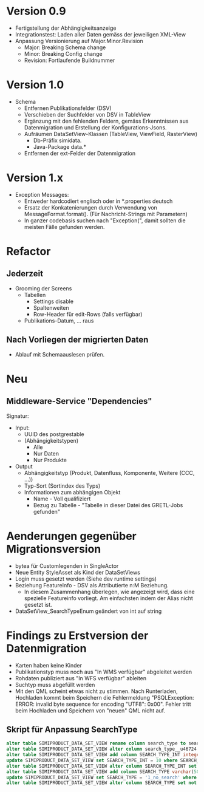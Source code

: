 # Version 0.9

* Fertigstellung der Abhängigkeitsanzeige
* Integrationstest: Laden aller Daten gemäss der jeweiligen XML-View
* Anpassung Versionierung auf Major.Minor.Revision
  * Major: Breaking Schema change
  * Minor: Breaking Config change
  * Revision: Fortlaufende Buildnummer

# Version 1.0

* Schema
  * Entfernen Publikationsfelder (DSV)
  * Verschieben der Suchfelder von DSV in TableView
  * Ergänzung mit den fehlenden Feldern, gemäss Erkenntnissen aus Datenmigration und Erstellung der
  Konfigurations-Jsons.
  * Aufräumen DataSetView-Klassen (TableView, ViewField, RasterView)
    * Db-Präfix simidata. 
    * Java-Package data.*
  * Entfernen der ext-Felder der Datenmigration    
   
# Version 1.x
- Exception Messages: 
  - Entweder hardcodiert englisch oder in *.properties deutsch
  - Ersatz der Konkatenierungen durch Verwendung von MessageFormat.format(). (Für Nachricht-Strings mit Parametern)
  - In ganzer codebasis suchen nach "Exception(", damit sollten die meisten Fälle gefunden werden.

# Refactor

## Jederzeit

* Grooming der Screens
  * Tabellen
    * Settings disable
    * Spaltenweiten
    * Row-Header für edit-Rows (falls verfügbar)
  * Publikations-Datum, ... raus
  
## Nach Vorliegen der migrierten Daten

* Ablauf mit Schemaauslesen prüfen.


# Neu

## Middleware-Service "Dependencies"

Signatur:
* Input:
  * UUID des postgrestable
  * (Abhängigkeitstypen)
    * Alle
    * Nur Daten
    * Nur Produkte
* Output
  * Abhängigkeitstyp (Produkt, Datenfluss, Komponente, Weitere (CCC, ...))
  * Typ-Sort (Sortindex des Typs)
  * Informationen zum abhängigen Objekt
    * Name - Voll qualifiziert
    * Bezug zu Tabelle - "Tabelle in dieser Datei des GRETL-Jobs gefunden"
    
# Aenderungen gegenüber Migrationsversion
* bytea für Customlegenden in SingleActor
* Neue Entity StyleAsset als Kind der DataSetViews
* Login muss gesetzt werden (Siehe dev runtime settings)
* Beziehung FeatureInfo - DSV als Attributierte n:M Beziehung. 
  * In diesem Zusammenhang überlegen, wie angezeigt wird, dass eine spezielle Featureinfo vorliegt.
  Am einfachsten indem der Alias nicht gesetzt ist.
* DataSetView_SearchTypeEnum geändert von int auf string

# Findings zu Erstversion der Datenmigration
* Karten haben keine Kinder
* Publikationstyp muss noch aus "In WMS verfügbar" abgeleitet werden
* Rohdaten publiziert aus "In WFS verfügbar" ableiten
* Suchtyp muss abgefüllt werden
* Mit den QML scheint etwas nicht zu stimmen. Nach Runterladen, Hochladen kommt beim Speichern die Fehlermeldung "PSQLException: ERROR: invalid byte sequence for encoding "UTF8": 0x00". Fehler tritt beim Hochladen und Speichern von "neuen" QML nicht auf.

## Skript für Anpassung SearchType

```sql
alter table SIMIPRODUCT_DATA_SET_VIEW rename column search_type to search_type__u46724 ;
alter table SIMIPRODUCT_DATA_SET_VIEW alter column search_type__u46724 drop not null ;
alter table SIMIPRODUCT_DATA_SET_VIEW add column SEARCH_TYPE_INT integer ^
update SIMIPRODUCT_DATA_SET_VIEW set SEARCH_TYPE_INT = 10 where SEARCH_TYPE_INT is null ;
alter table SIMIPRODUCT_DATA_SET_VIEW alter column SEARCH_TYPE_INT set not null ;
alter table SIMIPRODUCT_DATA_SET_VIEW add column SEARCH_TYPE varchar(50) ^
update SIMIPRODUCT_DATA_SET_VIEW set SEARCH_TYPE = '1_no_search' where SEARCH_TYPE is null ;
alter table SIMIPRODUCT_DATA_SET_VIEW alter column SEARCH_TYPE set not null ;
```
    